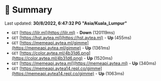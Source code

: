# 📖 Summary
Last updated: **30/8/2022, 6:47:32 PG "Asia/Kuala_Lumpur"**

- `GET` [https://lilr.ml](https://lilr.ml) - **Down** (120119ms)
- `GET` [https://hst.aytea.ml](https://hst.aytea.ml) - **Up** (455ms)
- `GET` [https://memeapi.aytea.ml/gimme](https://memeapi.aytea.ml/gimme) - **Up** (1361ms)
- `GET` [https://color.aytea.ml/4b31d6.png](https://color.aytea.ml/4b31d6.png) - **Up** (1520ms)
- `GET` [https://memeapi.aytea.ml](https://memeapi.aytea.ml) - **Up** (340ms)
- `GET` [https://memeapi.aytea14.repl.co/gimme](https://memeapi.aytea14.repl.co/gimme) - **Up** (1063ms)
